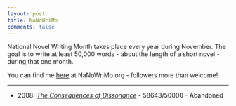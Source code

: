 ```yaml
---
layout: post
title: NaNoWriMo
comments: false
---
```


National Novel Writing Month takes place every year during November.  The goal is to write at least 50,000 words - about the length of a short novel - during that one month.

You can find me [here](http://nanowrimo.org/participants/makyo) at NaNoWriMo.org - followers more than welcome!

-----

* 2008: [*The Consequences of Dissonance*](2008) - 58643/50000 - Abandoned
